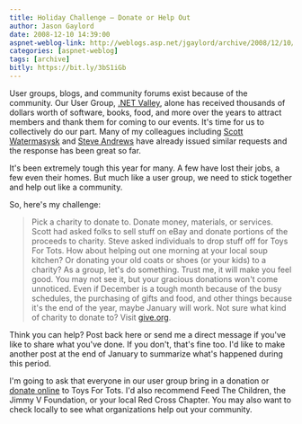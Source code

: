 ```yaml
---
title: Holiday Challenge – Donate or Help Out
author: Jason Gaylord
date: 2008-12-10 14:39:00
aspnet-weblog-link: http://weblogs.asp.net/jgaylord/archive/2008/12/10/holiday-challenge-donate-or-help-out.aspx
categories: [aspnet-weblog]
tags: [archive]
bitly: https://bit.ly/3bS1iGb
---
```


User groups, blogs, and community forums exist because of the community. Our User Group, [.NET Valley](http://dotnetvalley.com/), alone has received thousands of dollars worth of software, books, food, and more over the years to attract members and thank them for coming to our events. It's time for us to collectively do our part. Many of my colleagues including [Scott Watermasysk](http://simpable.com/life/bhcc-apple/) and [Steve Andrews](http://www.platinumbay.com/) have already issued similar requests and the response has been great so far.

It's been extremely tough this year for many. A few have lost their jobs, a few even their homes. But much like a user group, we need to stick together and help out like a community.

So, here's my challenge:

> Pick a charity to donate to. Donate money, materials, or services. Scott had asked folks to sell stuff on eBay and donate portions of the proceeds to charity. Steve asked individuals to drop stuff off for Toys For Tots. How about helping out one morning at your local soup kitchen? Or donating your old coats or shoes (or your kids) to a charity? As a group, let's do something. Trust me, it will make you feel good. You may not see it, but your gracious donations won't come unnoticed. Even if December is a tough month because of the busy schedules, the purchasing of gifts and food, and other things because it's the end of the year, maybe January will work. Not sure what kind of charity to donate to? Visit [give.org](http://give.org/).

Think you can help? Post back here or send me a direct message if you've like to share what you've done. If you don't, that's fine too. I'd like to make another post at the end of January to summarize what's happened during this period.

I'm going to ask that everyone in our user group bring in a donation or [donate online](https://secure3.convio.net/tft/site/Donation2?idb=1689888040&df_id=1233&1233.donation=form1) to Toys For Tots. I'd also recommend Feed The Children, the Jimmy V Foundation, or your local Red Cross Chapter. You may also want to check locally to see what organizations help out your community.